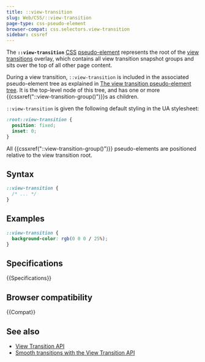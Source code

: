 ```yaml
---
title: ::view-transition
slug: Web/CSS/::view-transition
page-type: css-pseudo-element
browser-compat: css.selectors.view-transition
sidebar: cssref
---
```


The **`::view-transition`** [CSS](/en-US/docs/Web/CSS) [pseudo-element](/en-US/docs/Web/CSS/Reference/Selectors/Pseudo-elements) represents the root of the [view transitions](/en-US/docs/Web/API/View_Transition_API) overlay, which contains all view transition snapshot groups and sits over the top of all other page content.

During a view transition, `::view-transition` is included in the associated pseudo-element tree as explained in [The view transition pseudo-element tree](/en-US/docs/Web/API/View_Transition_API/Using#the_view_transition_pseudo-element_tree). It is the top-level node of this tree, and has one or more {{cssxref("::view-transition-group()")}}s as children.

`::view-transition` is given the following default styling in the UA stylesheet:

```css
:root::view-transition {
  position: fixed;
  inset: 0;
}
```

All {{cssxref("::view-transition-group()")}} pseudo-elements are positioned relative to the view transition root.

## Syntax

```css
::view-transition {
  /* ... */
}
```

## Examples

```css
::view-transition {
  background-color: rgb(0 0 0 / 25%);
}
```

## Specifications

{{Specifications}}

## Browser compatibility

{{Compat}}

## See also

- [View Transition API](/en-US/docs/Web/API/View_Transition_API)
- [Smooth transitions with the View Transition API](https://developer.chrome.com/docs/web-platform/view-transitions/)
